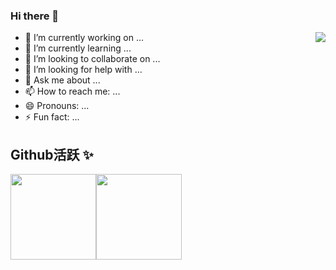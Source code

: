 ### Hi there 👋

<!--
**suny1798/suny1798** is a ✨ _special_ ✨ repository because its `README.md` (this file) appears on your GitHub profile.

Here are some ideas to get you started:
-->
<img align="right" src="https://count.getloli.com/get/@:suny1798?theme=rule34">

- 🔭 I’m currently working on ...
- 🌱 I’m currently learning ...
- 👯 I’m looking to collaborate on ...
- 🤔 I’m looking for help with ...
- 💬 Ask me about ...
- 📫 How to reach me: ...
- 😄 Pronouns: ...
- ⚡ Fun fact: ...

## Github活跃 ✨

<img align="" height="137px" src="https://github-readme-stats.vercel.app/api?username=suny1798&hide_title=true&hide_border=true&show_icons=true&include_all_commits=true&line_height=21&bg_color=0,EC6C6C,FFD479,FFFC79,73FA79&theme=graywhite&locale=cn" /><img align="" height="137px" src="https://github-readme-stats.vercel.app/api/top-langs/?username=suny1798&hide_title=true&hide_border=true&layout=compact&bg_color=0,73FA79,73FDFF,D783FF&theme=graywhite&locale=cn" />


